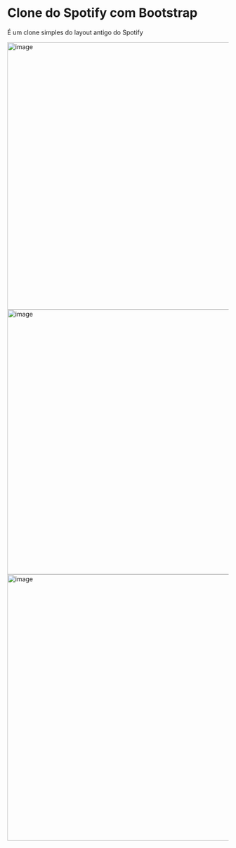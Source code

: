# Clone do Spotify com Bootstrap

<p>É um clone simples do layout antigo do Spotify </p>
<img width="1360" height="609" alt="image" src="https://github.com/user-attachments/assets/0d8b4d6c-c085-4b7d-accf-75163b346095" />
<img width="1363" height="604" alt="image" src="https://github.com/user-attachments/assets/421e6c2a-1104-4aa8-83a5-fc1766167353" />
<img width="1366" height="607" alt="image" src="https://github.com/user-attachments/assets/f954dc58-6842-4e75-bab5-6ab88925ff7f" />


